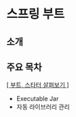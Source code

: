 # 스프링 부트

## 소개



## 주요 목차

[[ 부트, 스타터 살펴보기 ]](https://github.com/woosungkim0123/spring-jpa-deep-dive/tree/master/spring_boot/autoconfig/boot_start)

- Executable Jar
- 자동 라이브러리 관리


